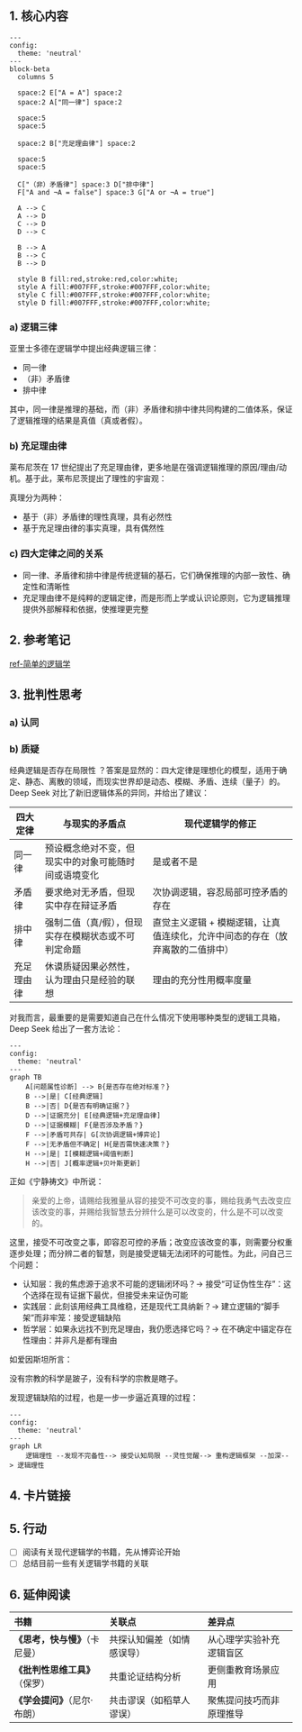 ## 1. 核心内容

```mermaid
---
config:
  theme: 'neutral'
---
block-beta
  columns 5

  space:2 E["A = A"] space:2
  space:2 A["同一律"] space:2
  
  space:5
  space:5

  space:2 B["充足理由律"] space:2

  space:5
  space:5

  C["（非）矛盾律"] space:3 D["排中律"] 
  F["A and ¬A = false"] space:3 G["A or ¬A = true"]

  A --> C
  A --> D
  C --> D
  D --> C

  B --> A
  B --> C
  B --> D

  style B fill:red,stroke:red,color:white;
  style A fill:#007FFF,stroke:#007FFF,color:white;
  style C fill:#007FFF,stroke:#007FFF,color:white;
  style D fill:#007FFF,stroke:#007FFF,color:white;

```

### a) 逻辑三律

亚里士多德在逻辑学中提出经典逻辑三律：

- 同一律
- （非）矛盾律
- 排中律

其中，同一律是推理的基础，而（非）矛盾律和排中律共同构建的二值体系，保证了逻辑推理的结果是真值（真或者假）。

### b) 充足理由律

莱布尼茨在 17 世纪提出了充足理由律，更多地是在强调逻辑推理的原因/理由/动机。基于此，莱布尼茨提出了理性的宇宙观：

真理分为两种：

- 基于（非）矛盾律的理性真理，具有必然性
- 基于充足理由律的事实真理，具有偶然性

### c) 四大定律之间的关系

- 同一律、矛盾律和排中律是传统逻辑的基石，它们确保推理的内部一致性、确定性和清晰性
- 充足理由律不是纯粹的逻辑定律，而是形而上学或认识论原则，它为逻辑推理提供外部解释和依据，使推理更完整

## 2. 参考笔记

[ref-简单的逻辑学](ref-简单的逻辑学.md)

## 3. 批判性思考

### a) 认同

### b) 质疑

经典逻辑是否存在局限性 ？答案是显然的：四大定律是理想化的模型，适用于确定、静态、离散的领域，而现实世界却是动态、模糊、矛盾、连续（量子）的。Deep Seek 对比了新旧逻辑体系的异同，并给出了建议：

| 四大定律   | 与现实的矛盾点                                       | 现代逻辑学的修正                                             |
| ---------- | ---------------------------------------------------- | ------------------------------------------------------------ |
| 同一律     | 预设概念绝对不变，但现实中的对象可能随时间或语境变化 | 是或者不是                                                   |
| 矛盾律     | 要求绝对无矛盾，但现实中存在辩证矛盾                 | 次协调逻辑，容忍局部可控矛盾的存在                           |
| 排中律     | 强制二值（真/假），但现实存在模糊状态或不可判定命题  | 直觉主义逻辑 + 模糊逻辑，让真值连续化，允许中间态的存在（放弃离散的二值排中） |
| 充足理由律 | 休谟质疑因果必然性，认为理由只是经验的联想           | 理由的充分性用概率度量                                       |

对我而言，最重要的是需要知道自己在什么情况下使用哪种类型的逻辑工具箱，Deep Seek 给出了一套方法论：

```mermaid
---
config:
  theme: 'neutral'
---
graph TB
    A[问题属性诊断] --> B{是否存在绝对标准？}
    B -->|是| C[经典逻辑]
    B -->|否| D{是否有明确证据？}
    D -->|证据充分| E[经典逻辑+充足理由律]
    D -->|证据模糊| F{是否涉及矛盾？}
    F -->|矛盾可共存| G[次协调逻辑+博弈论]
    F -->|无矛盾但不确定| H{是否需快速决策？}
    H -->|是| I[模糊逻辑+阈值判断]
    H -->|否| J[概率逻辑+贝叶斯更新]

```

正如《宁静祷文》中所说：

> 亲爱的上帝，请赐给我雅量从容的接受不可改变的事，赐给我勇气去改变应该改变的事，并赐给我智慧去分辨什么是可以改变的，什么是不可以改变的。 

这里，接受不可改变之事，即容忍可控的矛盾；改变应该改变的事，则需要分权重逐步处理；而分辨二者的智慧，则是接受逻辑无法闭环的可能性。为此，问自己三个问题：

- 认知层：我的焦虑源于追求不可能的逻辑闭环吗？→ 接受“可证伪性生存”：这个选择在现有证据下最优，但接受未来证伪可能
- 实践层：此刻该用经典工具维稳，还是现代工具纳新？→ 建立逻辑的“脚手架”而非牢笼：接受逻辑缺陷
- 哲学层：如果永远找不到充足理由，我仍愿选择它吗？→ 在不确定中锚定存在性理由：并非凡是都有理由

如爱因斯坦所言：

没有宗教的科学是跛子，没有科学的宗教是瞎子。

发现逻辑缺陷的过程，也是一步一步逼近真理的过程：

```mermaid
---
config:
  theme: 'neutral'
---
graph LR
    逻辑理性 --发现不完备性--> 接受认知局限 --灵性觉醒--> 重构逻辑框架 --加深--> 逻辑理性
```



## 4. 卡片链接



## 5. 行动

- [ ] 阅读有关现代逻辑学的书籍，先从博弈论开始
- [ ] 总结目前一些有关逻辑学书籍的关联

## 6. 延伸阅读

| 书籍                           | 关联点                     | 差异点                   |
| :----------------------------- | :------------------------- | :----------------------- |
| **《思考，快与慢》**（卡尼曼） | 共探认知偏差（如情感误导） | 从心理学实验补充逻辑盲区 |
| **《批判性思维工具》**（保罗） | 共重论证结构分析           | 更侧重教育场景应用       |
| **《学会提问》**（尼尔·布朗）  | 共击谬误（如稻草人谬误）   | 聚焦提问技巧而非原理推导 |